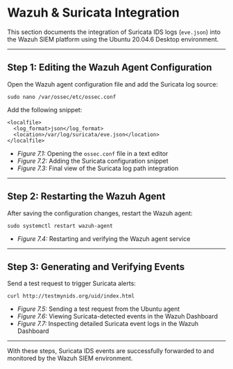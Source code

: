 # Wazuh & Suricata Integration

This section documents the integration of Suricata IDS logs (`eve.json`) into the Wazuh SIEM platform using the Ubuntu 20.04.6 Desktop environment.

---

## Step 1: Editing the Wazuh Agent Configuration

Open the Wazuh agent configuration file and add the Suricata log source:

    sudo nano /var/ossec/etc/ossec.conf

Add the following snippet:

    <localfile>
      <log_format>json</log_format>
      <location>/var/log/suricata/eve.json</location>
    </localfile>

- *Figure 7.1:* Opening the `ossec.conf` file in a text editor  
- *Figure 7.2:* Adding the Suricata configuration snippet  
- *Figure 7.3:* Final view of the Suricata log path integration  

---

## Step 2: Restarting the Wazuh Agent

After saving the configuration changes, restart the Wazuh agent:

    sudo systemctl restart wazuh-agent

- *Figure 7.4:* Restarting and verifying the Wazuh agent service  

---

## Step 3: Generating and Verifying Events

Send a test request to trigger Suricata alerts:

    curl http://testmynids.org/uid/index.html

- *Figure 7.5:* Sending a test request from the Ubuntu agent  
- *Figure 7.6:* Viewing Suricata-detected events in the Wazuh Dashboard  
- *Figure 7.7:* Inspecting detailed Suricata event logs in the Wazuh Dashboard  

---

With these steps, Suricata IDS events are successfully forwarded to and monitored by the Wazuh SIEM environment.
